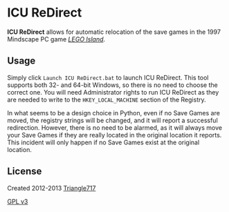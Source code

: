 # ICU ReDirect #
**ICU ReDirect** allows for automatic relocation of the save games in the 1997 Mindscape PC game [*LEGO Island*](http://en.wikipedia.org/wiki/Lego_Island).

## Usage ##
Simply click `Launch ICU ReDirect.bat` to launch ICU ReDirect. This tool supports both 32- and 64-bit Windows, so there is no need to choose the correct one. You will need Administrator rights to run ICU ReDirect as they are needed to write to the `HKEY_LOCAL_MACHINE` section of the Registry.

In what seems to be a design choice in Python, even if no Save Games are moved, the registry strings will be changed, and it will report a successful redirection.
However, there is no need to be alarmed, as it will always move your Save Games if they are really located in the original location it reports.
This incident will only happen if no Save Games exist at the original location.

## License ##
Created 2012-2013 [Triangle717](http://le717.github.io/)

[GPL v3](http://www.gnu.org/licenses/gpl.html)
